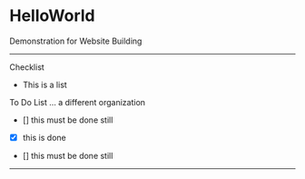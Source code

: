 # HelloWorld
Demonstration for Website Building

---

Checklist
- This is a list

To Do List ... a different organization
- [] this must be done still
- [x] this is done
- [] this must be done still

---
